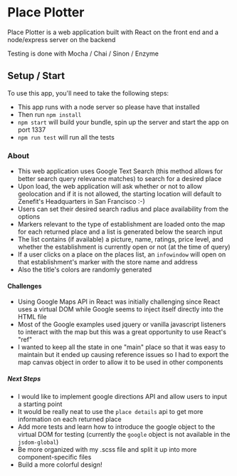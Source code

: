 # Place Plotter
Place Plotter is a web application built with React on the front end and a node/express server on the backend

Testing is done with Mocha / Chai / Sinon / Enzyme

## Setup / Start
To use this app, you'll need to take the following steps:

* This app runs with a node server so please have that installed
* Then run `npm install`
* `npm start` will build your bundle, spin up the server and start the app on port 1337
* `npm run test` will run all the tests

### About
* This web application uses Google Text Search (this method allows for better search query relevance matches) to search for a desired place
* Upon load, the web application will ask whether or not to allow geolocation and if it is not allowed, the starting location will default to Zenefit's Headquarters in San Francisco :-)
* Users can set their desired search radius and place availability from the options
* Markers relevant to the type of establishment are loaded onto the map for each returned place and a list is generated below the search input
* The list contains (if available) a picture, name, ratings, price level, and whether the establishment is currently open or not (at the time of query)
* If a user clicks on a place on the places list, an `infowindow` will open on that establishment's marker with the store name and address
* Also the title's colors are randomly generated

#### Challenges
* Using Google Maps API in React was initially challenging since React uses a virtual DOM while Google seems to inject itself directly into the HTML file
* Most of the Google examples used jquery or vanilla javascript listeners to interact with the map but this was a great opportunity to use React's "ref"
* I wanted to keep all the state in one "main" place so that it was easy to maintain but it ended up causing reference issues so I had to export the map canvas object in order to allow it to be used in other components

##### Next Steps
* I would like to implement google directions API and allow users to input a starting point
* It would be really neat to use the `place details` api to get more information on each returned place
* Add more tests and learn how to introduce the google object to the virtual DOM for testing (currently the `google` object is not available in the `jsdom-global`)
* Be more organized with my .scss file and split it up into more component-specific files
* Build a more colorful design!
